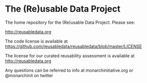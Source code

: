 # The (Re)usable Data Project

The home repository for the (Re)usable Data Project. Please see:

http://reusabledata.org

The code license is available at https://github.com/reusabledata/reusabledata/blob/master/LICENSE

The license for our curated reusability assessment is available at http://reusabledata.org

Any questions can be referred to info at monarchinitiative.org or @monarchinit on twitter
